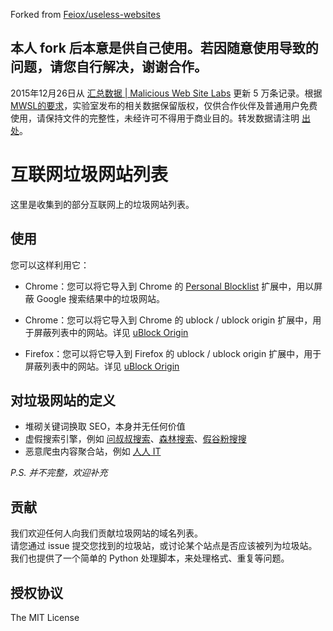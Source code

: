 Forked from [Feiox/useless-websites](https://github.com/Feiox/useless-websites)  

## **本人 fork 后本意是供自己使用。若因随意使用导致的问题，请您自行解决，谢谢合作。**  

2015年12月26日从 [汇总数据 | Malicious Web Site Labs](http://www.mwsl.org.cn/category/hz/) 更新 5 万条记录。根据 [MWSL的要求](http://www.mwsl.org.cn/about/)，实验室发布的相关数据保留版权，仅供合作伙伴及普通用户免费使用，请保持文件的完整性，未经许可不得用于商业目的。转发数据请注明 [出处](http://www.mwsl.org.cn/)。  

# 互联网垃圾网站列表  

这里是收集到的部分互联网上的垃圾网站列表。  

## 使用  
您可以这样利用它：  
* Chrome：您可以将它导入到 Chrome 的 [Personal Blocklist](https://chrome.google.com/webstore/detail/nolijncfnkgaikbjbdaogikpmpbdcdef) 扩展中，用以屏蔽 Google 搜索结果中的垃圾网站。  
* Chrome：您可以将它导入到 Chrome 的 ublock / ublock origin 扩展中，用于屏蔽列表中的网站。详见 [uBlock Origin](https://github.com/gorhill/uBlock)  

* Firefox：您可以将它导入到 Firefox 的 ublock / ublock origin 扩展中，用于屏蔽列表中的网站。详见 [uBlock Origin](https://github.com/gorhill/uBlock)  

## 对垃圾网站的定义  

* 堆砌关键词换取 SEO，本身并无任何价值  
* 虚假搜索引擎，例如 [问叔叔搜索](http://wenshushu.com/?q=abc)、[森林搜索](http://senlinso.com/k/abc)、[假谷粉搜搜](http://gfsoso.99lb.net/)  
* 恶意爬虫内容聚合站，例如 [人人 IT](http://fanli7.net/index.html)  

*P.S. 并不完整，欢迎补充*  

## 贡献  

我们欢迎任何人向我们贡献垃圾网站的域名列表。  
请您通过 issue 提交您找到的垃圾站，或讨论某个站点是否应该被列为垃圾站。  
我们也提供了一个简单的 Python 处理脚本，来处理格式、重复等问题。  

## 授权协议  

The MIT License  
